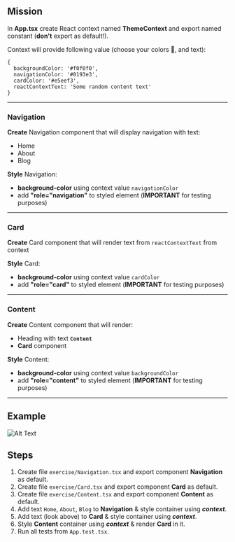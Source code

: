## Mission
In **App.tsx** create React context named **ThemeContext** and export named constant (**don't** export as default!).<br>

Context will provide following value (choose your colors 🌟, and text):

```
{
  backgroundColor: '#f0f0f0',
  navigationColor: '#0193e3',
  cardColor: '#e5eef3',
  reactContextText: 'Some random content text'
}
```
---
### Navigation 

**Create** Navigation component that will display navigation with text:
 * Home
 * About
 * Blog

**Style** Navigation:
 * **background-color** using context value `navigationColor`
 * add **"role="navigation"** to styled element (**IMPORTANT** for testing purposes)

---
### Card 

**Create** Card component that will render text from `reactContextText` from context

**Style** Card:
 * **background-color** using context value `cardColor`
 * add **"role="card"** to styled element (**IMPORTANT** for testing purposes)

---
### Content 

**Create** Content component that will render: 
 * Heading with text **`Content`**
 * **Card** component
 
**Style** Content:
 * **background-color** using context value `backgroundColor`
 * add **"role="content"** to styled element (**IMPORTANT** for testing purposes)

---
 
## Example
![Alt Text](https://i.imgur.com/1EcctgT.png)

## Steps
1. Create file `exercise/Navigation.tsx` and export component **Navigation** as default.
2. Create file `exercise/Card.tsx` and export component **Card** as default.
3. Create file `exercise/Content.tsx` and export component **Content** as default.
4. Add text `Home`, `About`, `Blog` to **Navigation** & style container using ***context***.
5. Add text (look above) to **Card** & style container using ***context***.
6. Style **Content** container using ***context*** & render **Card** in it.
7. Run all tests from `App.test.tsx`. 

